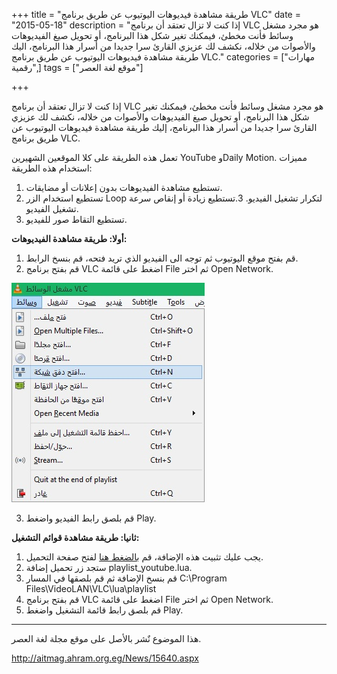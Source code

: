 +++
title = "طريقة مشاهدة فيديوهات اليوتيوب عن طريق برنامج VLC"
date = "2015-05-18"
description = "إذا كنت لا تزال تعتقد أن برنامج VLC هو مجرد مشغل وسائط فأنت مخطئ، فيمكنك تغير شكل هذا البرنامج، أو تحويل صيغ الفيديوهات والأصوات من خلاله، نكشف لك عزيزي القارئ سرا جديدا من أسرار هذا البرنامج، اليك طريقة مشاهدة فيديوهات اليوتيوب عن طريق برنامج VLC."
categories = ["مهارات رقمية",]
tags = ["موقع لغة العصر"]

+++

إذا كنت لا تزال تعتقد أن برنامج VLC هو مجرد مشغل وسائط فأنت مخطئ، فيمكنك تغير شكل هذا البرنامج، أو تحويل صيغ الفيديوهات والأصوات من خلاله، نكشف لك عزيزي القارئ سرا جديدا من أسرار هذا البرنامج، إليك طريقة مشاهدة فيديوهات اليوتيوب عن طريق برنامج VLC.

تعمل هذه الطريقة على كلا الموقعين الشهيرين YouTube وDaily Motion.
مميزات استخدام هذه الطريقة:

1. تستطيع مشاهدة الفيديوهات بدون إعلانات أو مضايقات.
2. تستطيع استخدام الزر Loop لتكرار تشغيل الفيديو.
   3.تستطيع زيادة أو إنقاص سرعة تشغيل الفيديو.
3. تستطيع التقاط صور للفيديو.

**أولا: طريقة مشاهدة الفيديوهات:**

1. قم بفتح موقع اليوتيوب ثم توجه الى الفيديو الذي تريد فتحه، قم بنسخ الرابط.
2. قم بفتح برنامج VLC اضغط على قائمة File ثم اختر Open Network.

![1](images/2015-635675738392612356-261.jpg)

3. قم بلصق رابط الفيديو واضغط Play.

**ثانيا: طريقة مشاهدة قوائم التشغيل:**

1. يجب عليك تثبيت هذه الإضافة، قم [بالضغط هنا](http://addons.videolan.org/content/show.php/?content=149909) لفتح صفحة التحميل.
2. ستجد زر تحميل إضافة playlist_youtube.lua.
3. قم بنسخ الإضافة ثم قم بلصقها في المسار
   C:\Program Files\VideoLAN\VLC\lua\playlist
4. قم بفتح برنامج VLC اضغط على قائمة File ثم اختر Open Network.
5. قم بلصق رابط قائمة التشغيل واضغط Play.

---

هذا الموضوع نٌشر باﻷصل على موقع مجلة لغة العصر.

http://aitmag.ahram.org.eg/News/15640.aspx
